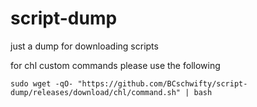 # script-dump
just a dump for downloading scripts

for chl custom commands please use the following

```highlight
sudo wget -qO- "https://github.com/BCschwifty/script-dump/releases/download/chl/command.sh" | bash
```
